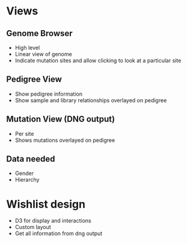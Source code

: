 # Views

## Genome Browser
* High level
* Linear view of genome
* Indicate mutation sites and allow clicking to look at a particular site

## Pedigree View
* Show pedigree information
* Show sample and library relationships overlayed on pedigree

## Mutation View (DNG output)
* Per site
* Shows mutations overlayed on pedigree

## Data needed
* Gender
* Hierarchy

# Wishlist design
* D3 for display and interactions
* Custom layout
* Get all information from dng output 
